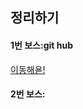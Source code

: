 ## 정리하기

#### 1번 보스:git hub
 [이동해욛!](https://github.com/easyrock122/README/blob/master/%EA%B0%95%EC%9D%98%20%EC%A0%95%EB%A6%AC%20%EB%AA%A8%EC%9D%8C%EC%A7%91/1.github.md)

#### 2번 보스:
